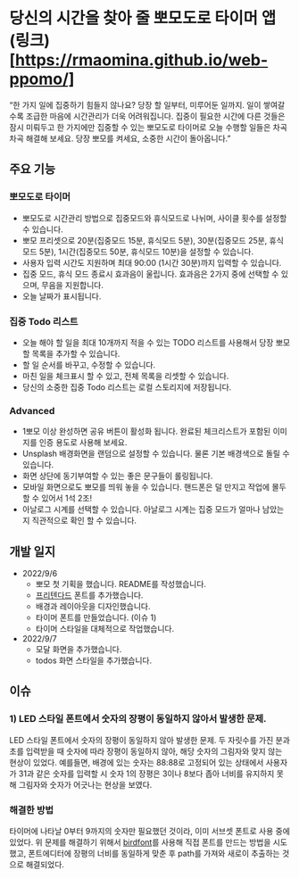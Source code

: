 # 당신의 시간을 찾아 줄 뽀모도로 타이머 앱 (링크)[https://rmaomina.github.io/web-ppomo/]

“한 가지 일에 집중하기 힘들지 않나요? 당장 할 일부터, 미루어둔 일까지. 일이 쌓여갈수록 조급한 마음에 시간관리가 더욱 어려워집니다. 집중이 필요한 시간에 다른 것들은 잠시 미뤄두고 한 가지에만 집중할 수 있는 뽀모도로 타이머로 오늘 수행할 일들은 차곡차곡 해결해 보세요. 당장 뽀모를 켜세요, 소중한 시간이 돌아옵니다.” 

## 주요 기능 

### 뽀모도로 타이머
- 뽀모도로 시간관리 방법으로 집중모드와 휴식모드로 나뉘며, 사이클 횟수를 설정할 수 있습니다. 
- 뽀모 프리셋으로 20분(집중모드 15분, 휴식모드 5분), 30분(집중모드 25분, 휴식모드 5분), 1시간(집중모드 50분, 휴식모드 10분)을 설정할 수 있습니다. 
- 사용자 입력 시간도 지원하며 최대 90:00 (1시간 30분)까지 입력할 수 있습니다.
- 집중 모드, 휴식 모드 종료시 효과음이 울립니다. 효과음은 2가지 중에 선택할 수 있으며, 무음을 지원합니다. 
- 오늘 날짜가 표시됩니다. 

### 집중 Todo 리스트 
- 오늘 해야 할 일을 최대 10개까지 적을 수 있는 TODO 리스트를 사용해서 당장 뽀모할 목록을 추가할 수 있습니다. 
- 할 일 순서를 바꾸고, 수정할 수 있습니다. 
- 마친 일을 체크표시 할 수 있고, 전체 목록을 리셋할 수 있습니다. 
- 당신의 소중한 집중 Todo 리스트는 로컬 스토리지에 저장됩니다. 

### Advanced
- 1뽀모 이상 완성하면 공유 버튼이 활성화 됩니다. 완료된 체크리스트가 포함된 이미지를 인증 용도로 사용해 보세요.
- Unsplash 배경화면을 랜덤으로 설정할 수 있습니다. 물론 기본 배경색으로 돌릴 수 있습니다. 
- 화면 상단에 동기부여할 수 있는 좋은 문구들이 롤링됩니다.
- 모바일 화면으로도 뽀모를 띄워 놓을 수 있습니다. 핸드폰은 덜 만지고 작업에 몰두할 수 있어서 1석 2조! 
- 아날로그 시계를 선택할 수 있습니다. 아날로그 시계는 집중 모드가 얼마나 남았는지 직관적으로 확인 할 수 있습니다. 

## 개발 일지 

- 2022/9/6
  - 뽀모 첫 기획을 했습니다. README를 작성했습니다. 
  - [프리텐다드](https://github.com/orioncactus/pretendard) 폰트를 추가했습니다.
  - 배경과 레이아웃을 디자인했습니다.
  - 타이머 폰트를 만들었습니다. (이슈 1) 
  - 타이머 스타일을 대체적으로 작업했습니다.
- 2022/9/7
  - 모달 화면을 추가했습니다.
  - todos 화면 스타일을 추가했습니다. 

## 이슈

### 1) LED 스타일 폰트에서 숫자의 장평이 동일하지 않아서 발생한 문제. 

LED 스타일 폰트에서 숫자의 장평이 동일하지 않아 발생한 문제.
두 자릿수를 가진 분과 초를 입력받을 때 숫자에 따라 장평이 동일하지 않아, 해당 숫자의 그림자와 맞지 않는 현상이 있었다. 예를들면, 배경에 있는 숫자는 88:88로 고정되어 있는 상태에서 사용자가 31과 같은 숫자를 입력할 시 숫자 1의 장평은 3이나 8보다 좁아 너비를 유지하지 못해 그림자와 숫자가 어긋나는 현상을 보였다.

### 해결한 방법 

타이머에 나타날 0부터 9까지의 숫자만 필요했던 것이라, 이미 서브셋 폰트로 사용 중에 있었다. 위 문제를 해결하기 위해서 [birdfont](https://birdfont.org/)를 사용해 직접 폰트를 만드는 방법을 시도했고, 폰트에디터에 장평의 너비를 동일하게 맞춘 후 path를 가져와 새로이 추출하는 것으로 해결되었다. 
